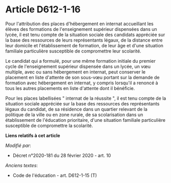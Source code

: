 # Article D612-1-16

Pour l'attribution des places d'hébergement en internat accueillant les élèves des formations de l'enseignement supérieur
dispensées dans un lycée, il est tenu compte de la situation sociale des candidats appréciée sur la base des ressources de
leurs représentants légaux, de la distance entre leur domicile et l'établissement de formation, de leur âge et d'une
situation familiale particulière susceptible de compromettre leur scolarité.

Le candidat qui a formulé, pour une même formation initiale du premier cycle de l'enseignement supérieur dispensée dans un
lycée, un vœu multiple, avec ou sans hébergement en internat, peut conserver le placement en liste d'attente de son sous-vœu
portant sur la demande de formation avec hébergement en internat, y compris lorsqu'il a renoncé à tous les autres placements
en liste d'attente dont il bénéficie.

Pour les places labellisées " internat de la réussite ", il est tenu compte de la situation sociale appréciée sur la base des
ressources des représentants légaux du candidat, de sa résidence dans un quartier relevant de la politique de la ville ou en
zone rurale, de sa scolarisation dans un établissement de l'éducation prioritaire, d'une situation familiale particulière
susceptible de compromettre la scolarité.

**Liens relatifs à cet article**

_Modifié par_:

  - Décret n°2020-181 du 28 février 2020 - art. 10

_Anciens textes_:

  - Code de l'éducation - art. D612-1-15 (T)

